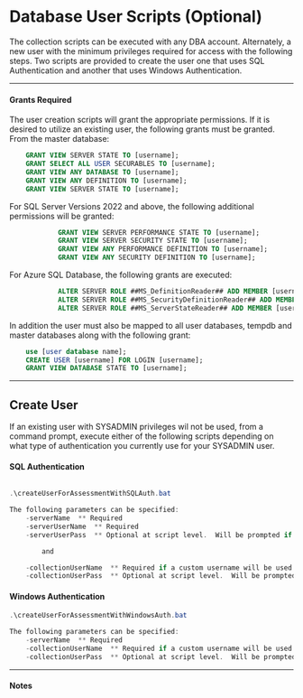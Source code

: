 # Database User Scripts (Optional)

The collection scripts can be executed with any DBA account. Alternately, a new user with the minimum privileges required for access with the following steps. Two scripts are provided to create the user one that uses SQL Authentication and another that uses Windows Authentication.

---

#### Grants Required

The user creation scripts will grant the appropriate permissions. If it is desired to utilize an existing user, the following grants must be granted. From the master database:

```sql
	GRANT VIEW SERVER STATE TO [username];
	GRANT SELECT ALL USER SECURABLES TO [username];
	GRANT VIEW ANY DATABASE TO [username];
	GRANT VIEW ANY DEFINITION TO [username];
	GRANT VIEW SERVER STATE TO [username];
```

For SQL Server Versions 2022 and above, the following additional permissions will be granted:

```sql
            GRANT VIEW SERVER PERFORMANCE STATE TO [username];
            GRANT VIEW SERVER SECURITY STATE TO [username];
            GRANT VIEW ANY PERFORMANCE DEFINITION TO [username];
            GRANT VIEW ANY SECURITY DEFINITION TO [username];
```

For Azure SQL Database, the following grants are executed:

```sql
            ALTER SERVER ROLE ##MS_DefinitionReader## ADD MEMBER [username];
            ALTER SERVER ROLE ##MS_SecurityDefinitionReader## ADD MEMBER [username];
            ALTER SERVER ROLE ##MS_ServerStateReader## ADD MEMBER [username];
```

In addition the user must also be mapped to all user databases, tempdb and master databases along with the following grant:

```sql
    use [user database name];
    CREATE USER [username] FOR LOGIN [username];
    GRANT VIEW DATABASE STATE TO [username];
```

---

## Create User

If an existing user with SYSADMIN privileges wil not be used, from a command prompt, execute either of the following scripts depending on what type of authentication you currently use for your SYSADMIN user.

#### SQL Authentication

```powershell

.\createUserForAssessmentWithSQLAuth.bat

The following parameters can be specified:
    -serverName  ** Required
    -serverUserName  ** Required
    -serverUserPass  ** Optional at script level.  Will be prompted if not provided

        and

    -collectionUserName  ** Required if a custom username will be used
    -collectionUserPass  ** Optional at script level.  Will be prompted if not provided
```

#### Windows Authentication

```powershell
.\createUserForAssessmentWithWindowsAuth.bat

The following parameters can be specified:
    -serverName  ** Required
    -collectionUserName  ** Required if a custom username will be used
    -collectionUserPass  ** Optional at script level.  Will be prompted if not provided

```

---

#### Notes
